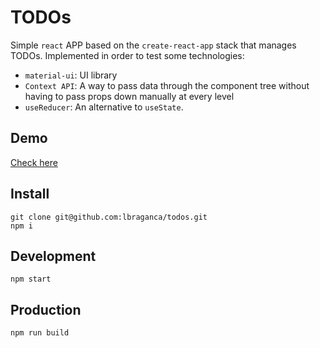 # TODOs

Simple `react` APP based on the `create-react-app` stack that manages TODOs. Implemented in order to test some technologies:

* `material-ui`: UI library
* `Context API`: A way to pass data through the component tree without having to pass props down manually at every level
* `useReducer`: An alternative to `useState`.

## Demo

[Check here](https://stoic-shockley-14a425.netlify.app/)

## Install

```
git clone git@github.com:lbraganca/todos.git
npm i
```

## Development

```
npm start
```

## Production

```
npm run build
```